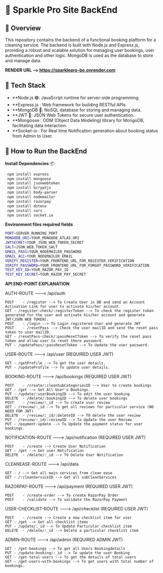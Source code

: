 # 🧹 Sparkle Pro Site BackEnd

## 🚀 Overview
This repository contains the backend of a functional booking platform for a cleaning service. The backend is built with Node.js and Express.js, providing a robust and scalable solution for managing user bookings, user authentication and other logic. MongoDB is used as the database to store and manage data.

**RENDER URL --> https://sparklepro-be.onrender.com**

## 🧰 Tech Stack

- **Node.js 🟢: JavaScript runtime for server-side programming.
- **Express.js : Web framework for building RESTful APIs.
- **MongoDB 🍃: NoSQL database for storing and managing data.
- **JWT 🔐: JSON Web Tokens for secure user authentication.
- **Mongoose : ODM (Object Data Modeling) library for MongoDB, facilitating data interaction.
- **Socket-io : For Real time Notification generation about booking status from Admin to User.

## 🧪 How to Run the BackEnd
**Install Dependencies** 📦
   ```bash
	npm install express
	npm install mongoose
	npm install jsonwebtoken
	npm install bcryptjs
	npm install body-parser
	npm install nodemailer
	npm install razorpay
	npm install dotenv
	npm install cors
	npm install socket.io
   ```


**Environment files required fields**
```bash
PORT=SERVER_RUNNING_PORT
MONGODB_URI=YOUR_MONGODB_ATLAS_URI
JWTSECRET=YOUR_JSON_WEB_TOKEN_SECRET
SALT=JSON_WEB_TOKEN_SALT
GMAIL_PASS=YOUR_NODEMAILER_PASSWORD
GMAIL_ACC=YOUR_NODEMAILER_EMAIL
VERIFY_REGISTER=YOUR_FRONTEND_URL_FOR_REGISTER_VERIFICATION
VERIFY_PASSWORD=YOUR_FRONTEND_URL_FOR_FORGOT_PASSWORD_VERIFICATION
TEST_KEY_ID=YOUR_RAZOR_PAY_ID
TEST_KEY_SECRET=YOUR_RAZOR_PAY_SECRET
```

**API END-POINT EXPLANATION**

AUTH-ROUTE ---> /api/auth
      
	POST	- /register --> To Create User in DB and send an Account Activation Link for user to activate his/her account.
	GET	- /register-check/:registerToken --> To check the register token generated for the user and activate his/her account and generate JWT(JSON WEB TOKEN).
	POST	- /login --> To Login registered User and generate JWT
	POST	- /resetPass --> Check the user mailID and send the reset pass token to user mailID.
	GET	- /resetPass-check/:passResetToken --> To verify the reset pass token and allow user to reset there password.
	PUT	- /updatePass/:passResetToken --> To Update the user password.

USER-ROUTE ---> /api/user (REQUIRED USER JWT)

	GET	- /getProfile --> To get the user details.
	PUT	- /updateProfile --> To update user details.

BOOKING-ROUTE ---> /api/bookings (REQUIRED USER JWT)

	POST	- /create/:cleanSubCategoriesID --> User to create bookings
	GET	- /get --> Get All User's Bookings.
	PUT	- /update/:userBookingID --> To edit the user booking
	DELETE	- /delete/:bookingID --> To delete user bookings
	POST	- /review/:_id --> To create user review
	GET	- /review/:_id --> To get all reviews for particular service (NO NEED FOR JWT)
	DELETE	- /review/:_id/:deleteID --> TO delete the user review
	PUT	- /review/:_id/:reviewID --> To Update the user Review
	PUT	- /payment-update --> To Update the payment status for user bookings.
	
NOTIFICATION-ROUTE ---> /api/notification (REQUIRED USER JWT)

	POST	- /create --> Create User Notification
	GET	- /get --> Get user Notification
	DELETE	- /delete/:_id --> TO Delete User Notification

CLEANEASE-ROUTE ---> /api/data

	GET	- / --> Get all main services from clean ease
	GET	- /:cleanServiceID --> Get all subCleanServices

RAZORPAY-ROUTE ---> /api/payment (REQUIRED USER JWT)

	POST	- /create-order --> To create RazorPay Order
	POST	- /validate --> To validate the RazorPay Payment

USER-CHECKLIST-ROUTE ---> /api/checklist (REQUIRED USER JWT)

	POST	- /create --> Create a new checklist item for user
	GET	- /get --> Get all checklist items
	PUT	- /update/:_id --> To Update Particular checklist item
	DELETE	- /delete/:_id --> Delete a particular checklist item

ADMIN-ROUTE ---> /api/admin (REQUIRED ADMIN JWT)

	GET	- /get-bookings --> To get all Users Bookingdetails
	PUT	- /update-booking/:_id --> To update the user Booking
	GET	- /get-total-users --> To get the details of total users
	GET	- /get-users-with-bookings --> To get users with total number of bookings.
